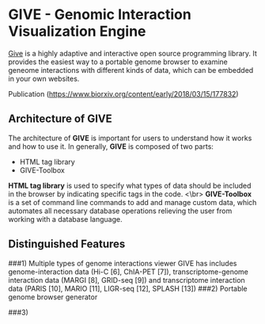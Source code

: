 # GIVE - Genomic Interaction Visualization Engine
[Give](https://zhong-lab-ucsd.github.io/GIVE_homepage/) is a highly adaptive and interactive open source programming library. It provides the easiest way to  a portable genome browser to examine geneome interactions with different kinds of data, which can be embedded in your own websites. 

Publication (https://www.biorxiv.org/content/early/2018/03/15/177832)

## Architecture of GIVE
The architecture of **GIVE** is important for users to understand how it works and how to use it. 
In generally, **GIVE** is composed of two parts:
- HTML tag library
- GIVE-Toolbox

**HTML tag library** is used to specify what types of data should be included in the browser by indicating specific tags in the code. <\br>
**GIVE-Toolbox** is a set of command line commands to add and manage custom data, which automates all necessary database operations relieving the user from working with a database language. 

## Distinguished Features
###1) Multiple types of genome interactions viewer
GIVE has includes genome-interaction data (Hi-C [6], ChIA-PET [7]), transcriptome-genome interaction data (MARGI [8], GRID-seq [9]) and transcriptome interaction data (PARIS [10], MARIO [11], LIGR-seq [12], SPLASH [13])
###2) Portable genome browser generator

###3) 
 